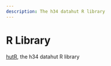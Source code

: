 ```yaml
---
description: The h34 datahut R library
---
```


# R Library

[hutR](https://github.com/hut34/hutR), the h34 datahut R library




